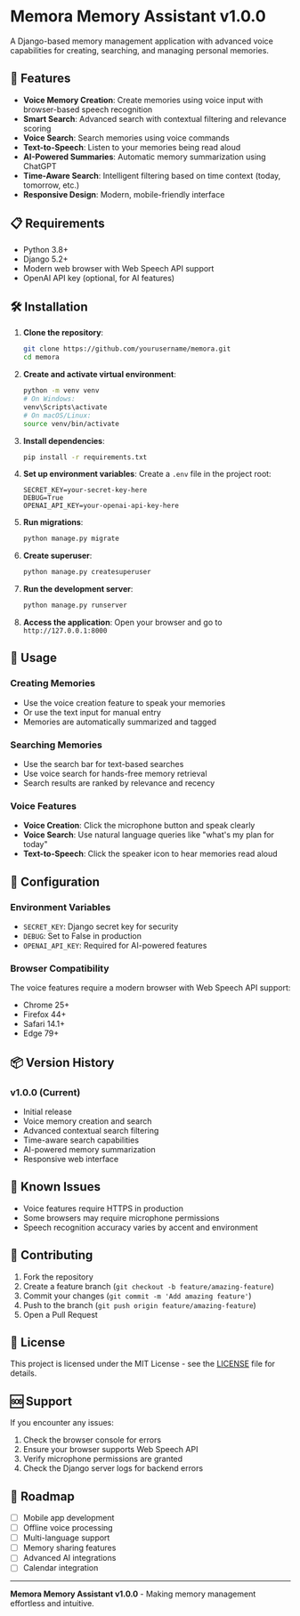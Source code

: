 # Memora Memory Assistant v1.0.0

A Django-based memory management application with advanced voice capabilities for creating, searching, and managing personal memories.

## 🚀 Features

- **Voice Memory Creation**: Create memories using voice input with browser-based speech recognition
- **Smart Search**: Advanced search with contextual filtering and relevance scoring
- **Voice Search**: Search memories using voice commands
- **Text-to-Speech**: Listen to your memories being read aloud
- **AI-Powered Summaries**: Automatic memory summarization using ChatGPT
- **Time-Aware Search**: Intelligent filtering based on time context (today, tomorrow, etc.)
- **Responsive Design**: Modern, mobile-friendly interface

## 📋 Requirements

- Python 3.8+
- Django 5.2+
- Modern web browser with Web Speech API support
- OpenAI API key (optional, for AI features)

## 🛠️ Installation

1. **Clone the repository**:
   ```bash
   git clone https://github.com/yourusername/memora.git
   cd memora
   ```

2. **Create and activate virtual environment**:
   ```bash
   python -m venv venv
   # On Windows:
   venv\Scripts\activate
   # On macOS/Linux:
   source venv/bin/activate
   ```

3. **Install dependencies**:
   ```bash
   pip install -r requirements.txt
   ```

4. **Set up environment variables**:
   Create a `.env` file in the project root:
   ```env
   SECRET_KEY=your-secret-key-here
   DEBUG=True
   OPENAI_API_KEY=your-openai-api-key-here
   ```

5. **Run migrations**:
   ```bash
   python manage.py migrate
   ```

6. **Create superuser**:
   ```bash
   python manage.py createsuperuser
   ```

7. **Run the development server**:
   ```bash
   python manage.py runserver
   ```

8. **Access the application**:
   Open your browser and go to `http://127.0.0.1:8000`

## 🎯 Usage

### Creating Memories
- Use the voice creation feature to speak your memories
- Or use the text input for manual entry
- Memories are automatically summarized and tagged

### Searching Memories
- Use the search bar for text-based searches
- Use voice search for hands-free memory retrieval
- Search results are ranked by relevance and recency

### Voice Features
- **Voice Creation**: Click the microphone button and speak clearly
- **Voice Search**: Use natural language queries like "what's my plan for today"
- **Text-to-Speech**: Click the speaker icon to hear memories read aloud

## 🔧 Configuration

### Environment Variables
- `SECRET_KEY`: Django secret key for security
- `DEBUG`: Set to False in production
- `OPENAI_API_KEY`: Required for AI-powered features

### Browser Compatibility
The voice features require a modern browser with Web Speech API support:
- Chrome 25+
- Firefox 44+
- Safari 14.1+
- Edge 79+

## 📦 Version History

### v1.0.0 (Current)
- Initial release
- Voice memory creation and search
- Advanced contextual search filtering
- Time-aware search capabilities
- AI-powered memory summarization
- Responsive web interface

## 🐛 Known Issues

- Voice features require HTTPS in production
- Some browsers may require microphone permissions
- Speech recognition accuracy varies by accent and environment

## 🤝 Contributing

1. Fork the repository
2. Create a feature branch (`git checkout -b feature/amazing-feature`)
3. Commit your changes (`git commit -m 'Add amazing feature'`)
4. Push to the branch (`git push origin feature/amazing-feature`)
5. Open a Pull Request

## 📄 License

This project is licensed under the MIT License - see the [LICENSE](LICENSE) file for details.

## 🆘 Support

If you encounter any issues:
1. Check the browser console for errors
2. Ensure your browser supports Web Speech API
3. Verify microphone permissions are granted
4. Check the Django server logs for backend errors

## 🔮 Roadmap

- [ ] Mobile app development
- [ ] Offline voice processing
- [ ] Multi-language support
- [ ] Memory sharing features
- [ ] Advanced AI integrations
- [ ] Calendar integration

---

**Memora Memory Assistant v1.0.0** - Making memory management effortless and intuitive. 